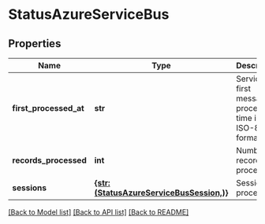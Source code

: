 # StatusAzureServiceBus


## Properties
Name | Type | Description | Notes
------------ | ------------- | ------------- | -------------
**first_processed_at** | **str** | Service Bus first message processed time in ISO-8601 format | [optional] 
**records_processed** | **int** | Number of records processed | [optional] 
**sessions** | [**{str: (StatusAzureServiceBusSession,)}**](StatusAzureServiceBusSession.md) | Sessions processed | [optional] 

[[Back to Model list]](../README.md#documentation-for-models) [[Back to API list]](../README.md#documentation-for-api-endpoints) [[Back to README]](../README.md)


